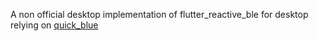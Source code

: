 A non official desktop implementation of flutter_reactive_ble for desktop relying on
[quick_blue](https://pub.dev/packages/quick_blue)